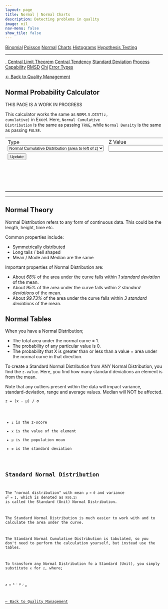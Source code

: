 ```yaml
---
layout: page
title: Normal | Normal Charts
description: Detecting problems in quality
image: nil
nav-menu: false
show_tile: false
---
```


<a href="../binomial.html" class="button small">Binomial</a>
<a href="../poisson.html" class="button small">Poisson</a>
<a href="./" class="button special small">Normal</a>
<a href="../charts" class="button small">Charts</a>
<a href="../histograms.html" class="button small">Histograms</a>
<a href="../hypothesis-testing.html" class="button small">Hypothesis Testing</a>

<hr />

<a href="./" class="special" style="border-bottom: none;"><i class="icon alt fa-home">&nbsp;</i></a>
<a href="central-limit-theorem.html" class="button small">Central Limit Theorem</a>
<a href="central-tendency.html" class="button small">Central Tendency</a>
<a href="standard-deviation.html" class="button small">Standard Deviation</a>
<a href="process-capability.html" class="button small">Process Capability</a>
<a href="rmsd.html" class="button small">RMSD</a>
<a href="chi.html" class="button small">Chi</a>
<a href="error-types.html" class="button small">Error Types</a>

<script src="/assets/js/spc.js"></script>
<script src="/assets/js/normal.js"></script>

<a href="/quality-management">&#x2190; Back to Quality Management</a>

## Normal Probability Calculator

THIS PAGE IS A WORK IN PROGRESS

This calculator works the same as <code>NORM.S.DIST(z, cumulative)</code> in Excel. Here, <code>Normal Cumulative Distribution</code> is the same as passing <code>TRUE</code>, while <code>Normal Density</code> is the same as passing <code>FALSE</code>.

<table>
  <tr>
    <td colspan="2">
      Type
      <select id="cumulative" onchange="update();">
        <option value="1">Normal Cumulative Distribution (area to left of z)</option>
        <option value="0">Normal Density (height of z)</option>
      </select>
    </td>
    <td colspan="2">
      Z Value
      <input type="text" id="data-z" onchange="update();" />
    </td>
  </tr>
  <tr>
    <td colspan="4" style="max-width: 100px;">
      <button onclick="update();">Update</button>
    </td>
  </tr>
  <tr>
    <td colspan="4">
      <div style="min-height: 50px; max-width: 1400px; padding: 20px; overflow-x: scroll; display: flex; flex-wrap: no-wrap;">
        <div id="result" style="display: inline-block; flex: 0 0 auto;"></div>
      </div>
    </td>
  </tr>
</table>

----

## Normal Theory

Normal Distribution refers to any form of continuous data. This could be the length, height, time etc.

Common properties include:

- Symmetrically distributed
- Long tails / bell shaped
- Mean / Mode and Median are the same

Important properties of Normal Distribution are:

- About *68%* of the area under the curve falls within *1 standard deviation* of the mean.
- About *95%* of the area under the curve falls within *2 standard deviations* of the mean.
- About *99.73%* of the area under the curve falls within *3 standard deviations* of the mean.

## Normal Tables

When you have a Normal Distribution;

- The total area under the normal curve = 1.
- The probability of any particular value is 0.
- The probability that X is greater than or less than a value = area under the normal curve in that direction.

To create a Standard Normal Distribution from ANY Normal Distribution, you find the <code>z-value</code>. Here, you find how many standard deviations an element is from the mean.

Note that any outliers present within the data will impact variance, standard-deviation, range and average values.  Median will NOT be affected.

<code>z = (x - &micro;) / &sigma;

- <code>z</code> is the z-score 
- <code>x</code> is the value of the element
- <code>&micro;</code> is the population mean
- <code>&sigma;</code> is the standard deviation

## Standard Normal Distribution

The "normal distribution" with mean <code>&micro; = 0</code> and variance <code>&sigma;<sup>2</sup> = 1</code>, which is denoted as <code>N(0,1)</code> is called the Standard (Unit) Normal Distribution.

The Standard Normal Distribution is much easier to work with and to calculate the area under the curve.

The Standard Normal Cumulative Distribution is tabulated, so you don't need to perform the calculation yourself, but instead use the tables.

To transform any Normal Distribution fo a Standard (Unit), you simply substitute <code>x</code> for <code>z</code>, where;

<code>z = <sup>x - &micro;</sup> &frasl; <sub>&sigma;</sub></code>

<a href="/quality-management">&#x2190; Back to Quality Management</a>
